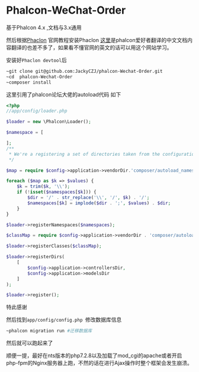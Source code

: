# Phalcon-WeChat-Order

基于Phalcon 4.x ,文档与3.x通用




然后根据[Phaclon]('https://phalconphp.com/zh/') 官网教程安装Phaclon
[这里]('http://docs.iphalcon.cn/')是phalcon爱好者翻译的中文文档内容翻译的也差不多了，如果看不懂官网的英文的话可以用这个网站学习。

安装好```Phaclon devtool```后

```bash
~git clone git@github.com:JackyCZJ/phalcon-Wechat-Order.git
~cd  phalcon-Wechat-Order
~composer install
```
这里引用了phalcon论坛大佬的autoload代码 如下

``` php
<?php
//app/config/loader.php

$loader = new \Phalcon\Loader();

$namespace = [

];
/**
 * We're a registering a set of directories taken from the configuration file
 */

$map = require $config->application->vendorDir.'composer/autoload_namespaces.php';

foreach ($map as $k => $values) {
    $k = trim($k, '\\');
    if (!isset($namespaces[$k])) {
        $dir = '/' . str_replace('\\', '/', $k) . '/';
        $namespaces[$k] = implode($dir . ';', $values) . $dir;
    }
}

$loader->registerNamespaces($namespaces);

$classMap = require $config->application->vendorDir . 'composer/autoload_classmap.php';

$loader->registerClasses($classMap);

$loader->registerDirs(
    [
        $config->application->controllersDir,
        $config->application->modelsDir
    ]
);

$loader->register();

```
特此感谢

然后找到```app/config/config.php ```修改数据库信息

```bash
~phalcon migration run #迁移数据库
```

然后就可以跑起来了

顺便一提，最好在nts版本的php7.2.8以及加载了mod_cgi的apache或者开启php-fpm的Nginx服务器上跑，不然的话在进行Ajax操作时整个框架会发生崩溃。
